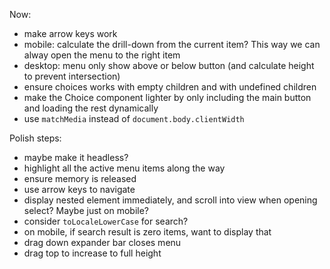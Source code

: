 Now:

- make arrow keys work
- mobile: calculate the drill-down from the current item? This way we can alway open the menu to the right item
- desktop: menu only show above or below button (and calculate height to prevent intersection)
- ensure choices works with empty children and with undefined children
- make the Choice component lighter by only including the main button and loading the rest dynamically
- use `matchMedia` instead of `document.body.clientWidth`

Polish steps:

- maybe make it headless?
- highlight all the active menu items along the way
- ensure memory is released
- use arrow keys to navigate
- display nested element immediately, and scroll into view when opening select? Maybe just on mobile?
- consider `toLocaleLowerCase` for search?
- on mobile, if search result is zero items, want to display that
- drag down expander bar closes menu
- drag top to increase to full height
